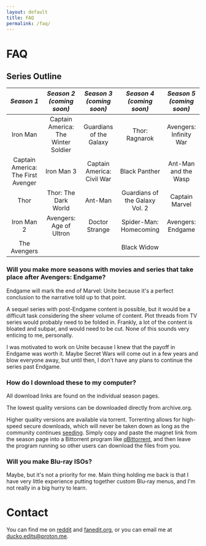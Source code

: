 ```yaml
---
layout: default
title: FAQ
permalink: /faq/
---
```


# FAQ

## Series Outline

| _Season 1_ | _Season 2_ <br /> _(coming soon)_ | _Season 3_ <br /> _(coming soon)_ | _Season 4_ <br /> _(coming soon)_ | _Season 5_ <br /> _(coming soon)_ |
| :---: | :---: | :---: | :---: | :---: |
| Iron Man | Captain America: The Winter Soldier | Guardians of the Galaxy | Thor: Ragnarok | Avengers: Infinity War |
| Captain America: The First Avenger | Iron Man 3 | Captain America: Civil War | Black Panther | Ant-Man and the Wasp |
| Thor | Thor: The Dark World | Ant-Man | Guardians of the Galaxy Vol. 2 | Captain Marvel |
| Iron Man 2 | Avengers: Age of Ultron | Doctor Strange | Spider-Man: Homecoming | Avengers: Endgame |
| The Avengers | | | Black Widow | |

### Will you make more seasons with movies and series that take place after Avengers: Endgame?

Endgame will mark the end of Marvel: Unite because it's a perfect conclusion to the narrative told up to that point.

A sequel series with post-Endgame content is possible, but it would be a difficult task considering the sheer volume of content. Plot threads from TV series would probably need to be folded in. Frankly, a lot of the content is bloated and subpar, and would need to be cut. None of this sounds very enticing to me, personally.

I was motivated to work on Unite because I knew that the payoff in Endgame was worth it. Maybe Secret Wars will come out in a few years and blow everyone away, but until then, I don't have any plans to continue the series past Endgame.

### How do I download these to my computer?

All download links are found on the individual season pages.

The lowest quality versions can be downloaded directly from archive.org.

Higher quality versions are available via torrent. Torrenting allows for high-speed secure downloads, which will never be taken down as long as the community continues [seeding](https://help.bittorrent.com/en/support/solutions/articles/29000023347-what-is-seeding-). Simply copy and paste the magnet link from the season page into a Bittorrent program like [qBittorrent](https://www.qbittorrent.org/), and then leave the program running so other users can download the files from you.

### Will you make Blu-ray ISOs?

Maybe, but it's not a priority for me. Main thing holding me back is that I have very little experience putting together custom Blu-ray menus, and I'm not really in a big hurry to learn.

# Contact

You can find me on [reddit](https://www.reddit.com/user/-ducko/) and [fanedit.org](https://forums.fanedit.org/members/ducko.55122/), or you can email me at [ducko.edits@proton.me](mailto:ducko.edits@proton.me).
